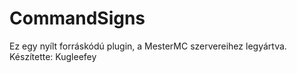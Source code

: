 CommandSigns
============
Ez egy nyílt forráskódú plugin, a MesterMC szervereihez legyártva. Készítette: Kugleefey
